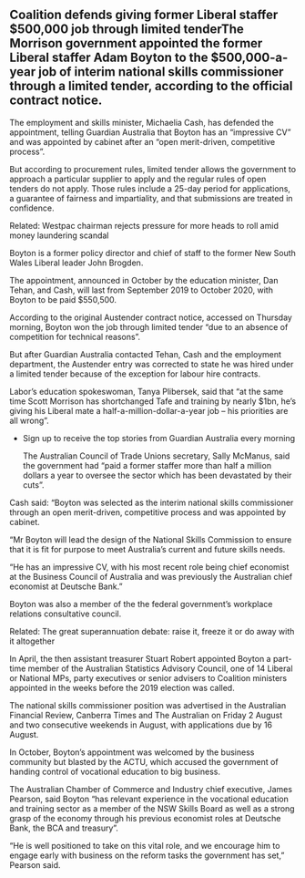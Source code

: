 ## Coalition defends giving former Liberal staffer $500,000 job through limited tenderThe Morrison government appointed the former Liberal staffer Adam Boyton to the $500,000-a-year job of interim national skills commissioner through a limited tender, according to the official contract notice.

 The employment and skills minister, Michaelia Cash, has defended the appointment, telling Guardian Australia that Boyton has an “impressive CV” and was appointed by cabinet after an “open merit-driven, competitive process”.

 But according to procurement rules, limited tender allows the government to approach a particular supplier to apply and the regular rules of open tenders do not apply. Those rules include a 25-day period for applications, a guarantee of fairness and impartiality, and that submissions are treated in confidence.

   Related: Westpac chairman rejects pressure for more heads to roll amid money laundering scandal 

  Boyton is a former policy director and chief of staff to the former New South Wales Liberal leader John Brogden.

 The appointment, announced in October by the education minister, Dan Tehan, and Cash, will last from September 2019 to October 2020, with Boyton to be paid $550,500.

 According to the original Austender contract notice, accessed on Thursday morning, Boyton won the job through limited tender “due to an absence of competition for technical reasons”.

 But after Guardian Australia contacted Tehan, Cash and the employment department, the Austender entry was corrected to state he was hired under a limited tender because of the exception for labour hire contracts.

 Labor’s education spokeswoman, Tanya Plibersek, said that “at the same time Scott Morrison has shortchanged Tafe and training by nearly $1bn, he’s giving his Liberal mate a half-a-million-dollar-a-year job – his priorities are all wrong”.

  * Sign up to receive the top stories from Guardian Australia every morning


     The Australian Council of Trade Unions secretary, Sally McManus, said the government had “paid a former staffer more than half a million dollars a year to oversee the sector which has been devastated by their cuts”.

 Cash said: “Boyton was selected as the interim national skills commissioner through an open merit-driven, competitive process and was appointed by cabinet.

 “Mr Boyton will lead the design of the National Skills Commission to ensure that it is fit for purpose to meet Australia’s current and future skills needs.

 “He has an impressive CV, with his most recent role being chief economist at the Business Council of Australia and was previously the Australian chief economist at Deutsche Bank.”

 Boyton was also a member of the the federal government’s workplace relations consultative council.

   Related: The great superannuation debate: raise it, freeze it or do away with it altogether 

  In April, the then assistant treasurer Stuart Robert appointed Boyton a part-time member of the Australian Statistics Advisory Council, one of 14 Liberal or National MPs, party executives or senior advisers to Coalition ministers appointed in the weeks before the 2019 election was called.

 The national skills commissioner position was advertised in the Australian Financial Review, Canberra Times and The Australian on Friday 2 August and two consecutive weekends in August, with applications due by 16 August.

 In October, Boyton’s appointment was welcomed by the business community but blasted by the ACTU, which accused the government of handing control of vocational education to big business.

 The Australian Chamber of Commerce and Industry chief executive, James Pearson, said Boyton “has relevant experience in the vocational education and training sector as a member of the NSW Skills Board as well as a strong grasp of the economy through his previous economist roles at Deutsche Bank, the BCA and treasury”.

 “He is well positioned to take on this vital role, and we encourage him to engage early with business on the reform tasks the government has set,” Pearson said.


